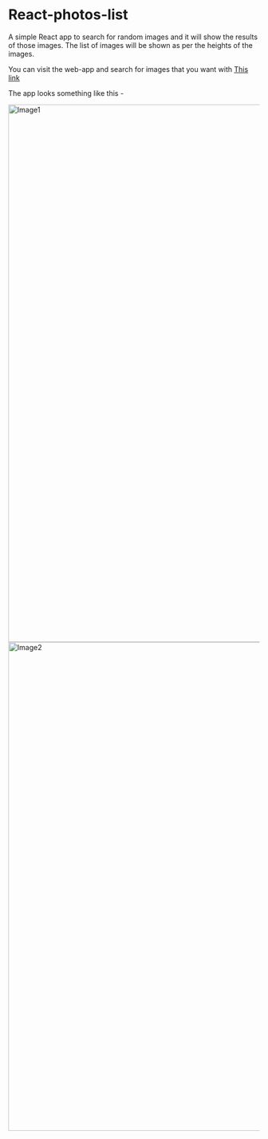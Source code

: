 # React-photos-list


A simple React app to search for random images and it will show the results of those images.
The list of images will be shown as per the heights of the images.

You can visit the web-app and search for images that you want with [This link](https://video-viewer-and-player.vercel.app)

The app looks something like this -

<img width="1077" alt="Image1" src="https://user-images.githubusercontent.com/68850550/146589513-57d6246d-0b00-46fa-b285-106bbb972d11.png">


<img width="979" alt="Image2" src="https://user-images.githubusercontent.com/68850550/146589525-14ec099e-b48b-4fe7-926b-a782637bea7a.png">
